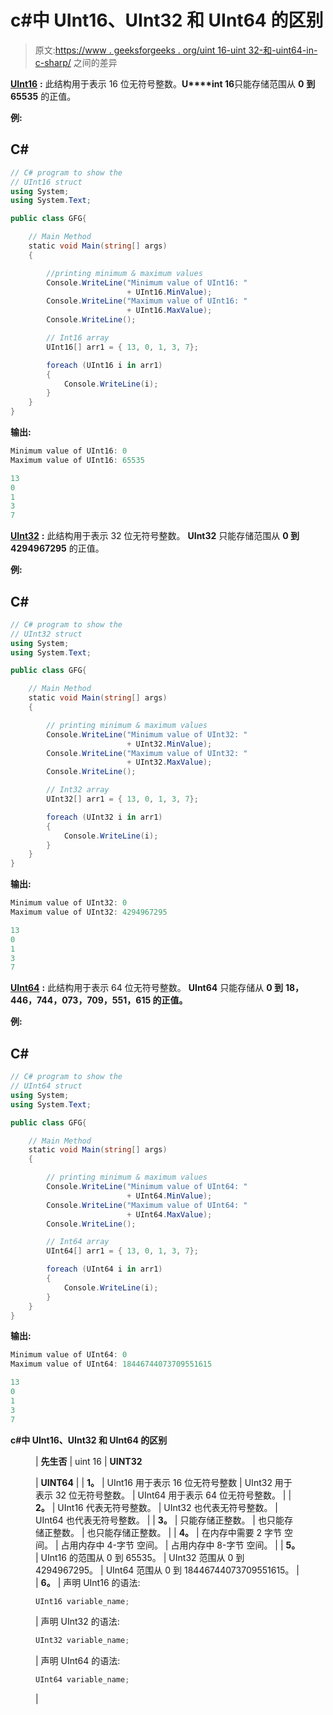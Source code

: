 # c#中 UInt16、UInt32 和 UInt64 的区别

> 原文:[https://www . geeksforgeeks . org/uint 16-uint 32-和-uint64-in-c-sharp/](https://www.geeksforgeeks.org/difference-between-uint16-uint32-and-uint64-in-c-sharp/) 之间的差异

[**UInt16**](https://www.geeksforgeeks.org/c-sharp-uint16-struct/) **:** 此结构用于表示 16 位无符号整数。**U****int 16**只能存储范围从 **0** **到 65535** 的正值。

**例:**

## C#

```cs
// C# program to show the 
// UInt16 struct
using System;
using System.Text;

public class GFG{

    // Main Method
    static void Main(string[] args)
    {

        //printing minimum & maximum values
        Console.WriteLine("Minimum value of UInt16: "
                          + UInt16.MinValue);
        Console.WriteLine("Maximum value of UInt16: "
                          + UInt16.MaxValue);
        Console.WriteLine();

        // Int16 array
        UInt16[] arr1 = { 13, 0, 1, 3, 7};

        foreach (UInt16 i in arr1)
        {
            Console.WriteLine(i);
        }
    }
}
```

**输出:**

```cs
Minimum value of UInt16: 0
Maximum value of UInt16: 65535

13
0
1
3
7

```

[**UInt32**](https://www.geeksforgeeks.org/c-sharp-uint32-struct/?ref=rp) **:** 此结构用于表示 32 位无符号整数。 **UInt32** 只能存储范围从 **0 到 4294967295** 的正值。

**例:**

## C#

```cs
// C# program to show the 
// UInt32 struct
using System;
using System.Text;

public class GFG{

    // Main Method
    static void Main(string[] args)
    {

        // printing minimum & maximum values
        Console.WriteLine("Minimum value of UInt32: "
                          + UInt32.MinValue);
        Console.WriteLine("Maximum value of UInt32: "
                          + UInt32.MaxValue);
        Console.WriteLine();

        // Int32 array
        UInt32[] arr1 = { 13, 0, 1, 3, 7};

        foreach (UInt32 i in arr1)
        {
            Console.WriteLine(i);
        }
    }
}
```

**输出:**

```cs
Minimum value of UInt32: 0
Maximum value of UInt32: 4294967295

13
0
1
3
7

```

[**UInt64**](https://www.geeksforgeeks.org/c-sharp-uint64-struct/?ref=rp) **:** 此结构用于表示 64 位无符号整数。 **UInt64** 只能存储从 **0 到** **18，446，744，073，709，551，615 的正值。**

**例:**

## C#

```cs
// C# program to show the 
// UInt64 struct
using System;
using System.Text;

public class GFG{

    // Main Method
    static void Main(string[] args)
    {

        // printing minimum & maximum values
        Console.WriteLine("Minimum value of UInt64: "
                          + UInt64.MinValue);
        Console.WriteLine("Maximum value of UInt64: "
                          + UInt64.MaxValue);
        Console.WriteLine();

        // Int64 array
        UInt64[] arr1 = { 13, 0, 1, 3, 7};

        foreach (UInt64 i in arr1)
        {
            Console.WriteLine(i);
        }
    }
}
```

**输出:**

```cs
Minimum value of UInt64: 0
Maximum value of UInt64: 18446744073709551615

13
0
1
3
7

```

**c#中 UInt16、UInt32 和 UInt64 的区别**

<figure class="table">

| **先生否** | uint 16 | **UINT32**

 | **UINT64** |
| **1。** | UInt16 用于表示 16 位无符号整数 | UInt32 用于表示 32 位无符号整数。 | UInt64 用于表示 64 位无符号整数。 |
| **2。** | UInt16 代表无符号整数。 | UInt32 也代表无符号整数。 | UInt64 也代表无符号整数。 |
| **3。** | 只能存储正整数。 | 也只能存储正整数。 | 也只能存储正整数。 |
| **4。** | 在内存中需要 2 字节 空间。 | 占用内存中 4-字节 空间。 | 占用内存中 8-字节 空间。 |
| **5。** | UInt16 的范围从 0 到 65535。 | UInt32 范围从 0 到 4294967295。 | UInt64 范围从 0 到 18446744073709551615。 |
| **6。** | 声明 UInt16 的语法:

```cs
UInt16 variable_name;

```

 | 声明 UInt32 的语法:

```cs
UInt32 variable_name;

```

 | 声明 UInt64 的语法:

```cs
UInt64 variable_name;

```

 |

</figure>